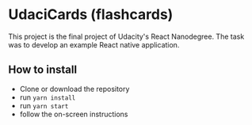 # UdaciCards (flashcards)
This project is the final project of Udacity's React Nanodegree. The task was to develop an example React native application.

## How to install
- Clone or download the repository
- run `yarn install`
- run `yarn start`
- follow the on-screen instructions